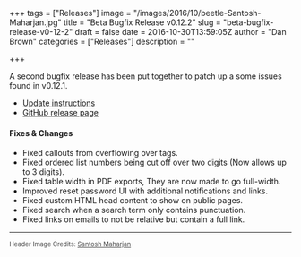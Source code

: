 +++
tags = ["Releases"]
image = "/images/2016/10/beetle-Santosh-Maharjan.jpg"
title = "Beta Bugfix Release v0.12.2"
slug = "beta-bugfix-release-v0-12-2"
draft = false
date = 2016-10-30T13:59:05Z
author = "Dan Brown"
categories = ["Releases"]
description = ""

+++

A second bugfix release has been put together to patch up a some issues found in v0.12.1.

* [Update instructions](https://www.bookstackapp.com/docs/admin/updates)
* [GitHub release page](https://github.com/ssddanbrown/BookStack/releases/tag/v0.12.2)

#### Fixes & Changes

* Fixed callouts from overflowing over tags.
* Fixed ordered list numbers being cut off over two digits (Now allows up to 3 digits).
* Fixed table width in PDF exports, They are now made to go full-width.
* Improved reset password UI with additional notifications and links.
* Fixed custom HTML head content to show on public pages.
* Fixed search when a search term only contains punctuation.
* Fixed links on emails to not be relative but contain a full link.

----

<span style="font-size: 0.8em;opacity:0.8;">Header Image Credits: <a href="https://unsplash.com/@santosh313" target="_blank">Santosh Maharjan</a></span>